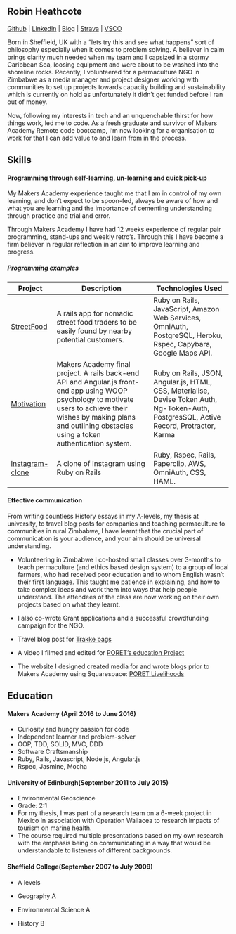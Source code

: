 ## Robin Heathcote
[Github](https://github.com/RobinHeathcote) | [LinkedIn](https://uk.linkedin.com/in/robinheathcote) | [Blog](https://medium.com/@robin.heathcote) | [Strava](https://www.strava.com/athletes/3358592) | [VSCO](http://vsco.co/robiino/images/1)


Born in Sheffield, UK with a “lets try this and see what happens” sort of philosophy especially when it comes to problem solving. A believer in calm brings clarity much needed when my team and I capsized in a stormy Caribbean Sea, loosing equipment and were about to be washed into the shoreline rocks. Recently, I volunteered for a permaculture NGO in Zimbabwe as a media manager and project designer working with communities to set up projects towards capacity building and sustainability which is currently on hold as unfortunately it didn’t get funded before I ran out of money. 

Now, following my interests in tech and an unquenchable thirst for how things work, led me to code. As a fresh graduate and survivor of Makers Academy Remote code bootcamp, I’m now looking for a organisation to work for that I can add value to and learn from in the process.

## Skills

#### Programming through self-learning, un-learning and quick pick-up

My Makers Academy experience taught me that I am in control of my own learning, and don’t expect to be spoon-fed, always be aware of how and what you are learning and the importance of cementing understanding through practice and trial and error. 

Through Makers Academy I have had 12 weeks experience of regular  pair programming, stand-ups and weekly retro’s. Through this I have become a firm believer in regular reflection in an aim to improve learning and progress. 

##### Programming examples

|Project|Description|Technologies Used|
|---|---|---|
|[StreetFood](https://github.com/RobinHeathcote/streetFood.git)|A rails app for nomadic street food traders to be easily found by nearby potential customers.|Ruby on Rails, JavaScript, Amazon Web Services, OmniAuth, PostgreSQL, Heroku, Rspec, Capybara, Google Maps API.|
|[Motivation](https://github.com/RobinHeathcote/Motivation.git)|Makers Academy final project. A rails back-end API and Angular.js front-end app using WOOP psychology to motivate users to achieve their wishes by making plans and outlining obstacles using a token authentication system.|Ruby on Rails, JSON, Angular.js, HTML, CSS, Materialise, Devise Token Auth, Ng-Token-Auth, PostgresSQL, Active Record, Protractor, Karma|
|[Instagram-clone](https://github.com/RobinHeathcote/instagram-challenge.git)|A clone of Instagram using Ruby on Rails|Ruby, Rspec, Rails, Paperclip, AWS, OmniAuth, CSS, HAML.|


#### Effective communication

From writing countless History essays in my A-levels, my thesis at university, to travel blog posts for companies and teaching permaculture to communities in rural Zimbabwe, I have learnt that the crucial part of communication is your audience, and your aim should be universal understanding. 

- Volunteering in Zimbabwe I co-hosted small classes over 3-months to teach permaculture (and ethics based design system) to a group of local farmers, who had received poor education and to whom English wasn’t their first language. This taught me patience in explaining, and how to take complex ideas and work them into ways that help people understand. The attendees of the class are now working on their own projects based on what they learnt.
- I also co-wrote Grant applications and a successful crowdfunding campaign for the NGO.

- Travel blog post for  [Trakke bags](http://trakke.co.uk/in-the-wild-zimbabwe/)

- A video I filmed and edited for [PORET’s education Project](https://www.youtube.com/watch?v=XKM-Yy9I9mw)

- The website I designed created media for and wrote blogs prior to Makers Academy using Squarespace: [PORET Livelihoods](http://www.poret-livelihoods.com)


## Education

#### Makers Academy (April 2016 to June 2016)

- Curiosity and hungry passion for code
- Independent learner and problem-solver
- OOP, TDD, SOLID, MVC, DDD
- Software Craftsmanship
- Ruby, Rails, Javascript, Node.js, Angular.js
- Rspec, Jasmine, Mocha

#### University of Edinburgh(September 2011 to July 2015)

- Environmental Geoscience
- Grade: 2:1
- For my thesis, I was part of a research team on a 6-week project in Mexico in association with Operation Wallacea to research impacts of tourism on marine health.
- The course required multiple presentations based on my own research with the emphasis being on communicating in a way that would be understandable to listeners of different backgrounds.

#### Sheffield College(September 2007 to July 2009)

- A levels 

- Geography A
- Environmental Science A
- History B


